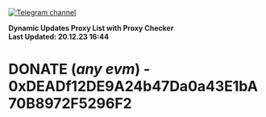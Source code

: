 [![Telegram channel](https://img.shields.io/endpoint?url=https://runkit.io/damiankrawczyk/telegram-badge/branches/master?url=https://t.me/n4z4v0d)](https://t.me/n4z4v0d) 

**Dynamic Updates Proxy List with Proxy Checker**  
**Last Updated: 20.12.23 16:44**

# DONATE (_any evm_) - 0xDEADf12DE9A24b47Da0a43E1bA70B8972F5296F2
